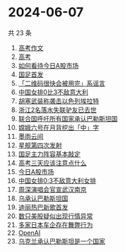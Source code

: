 # 2024-06-07

共 23 条

<!-- BEGIN ZHIHUSEARCH -->
<!-- 最后更新时间 Fri Jun 07 2024 22:11:58 GMT+0800 (China Standard Time) -->
1. [高考作文](https://www.zhihu.com/search?q=高考作文)
1. [高考](https://www.zhihu.com/search?q=高考)
1. [如何看待今日A股市场](https://www.zhihu.com/search?q=如何看待今日A股市场)
1. [国足首发](https://www.zhihu.com/search?q=国足首发)
1. [「二维码很快会被用完」系谣言](https://www.zhihu.com/search?q=「二维码很快会被用完」系谣言)
1. [中国女排0比3不敌意大利](https://www.zhihu.com/search?q=中国女排0比3不敌意大利)
1. [胡塞武装称袭击以色列埃拉特](https://www.zhihu.com/search?q=胡塞武装称袭击以色列埃拉特)
1. [浙江2名落水失联驴友已去世](https://www.zhihu.com/search?q=浙江2名落水失联驴友已去世)
1. [联合国呼吁所有国家承认巴勒斯坦国](https://www.zhihu.com/search?q=联合国呼吁所有国家承认巴勒斯坦国)
1. [嫦娥六号在月背挖出「中」字](https://www.zhihu.com/search?q=嫦娥六号在月背挖出「中」字)
1. [墨雨云间](https://www.zhihu.com/search?q=墨雨云间)
1. [星舰第四次发射](https://www.zhihu.com/search?q=星舰第四次发射)
1. [国足主力阵容基本敲定](https://www.zhihu.com/search?q=国足主力阵容基本敲定)
1. [高考三天应该注意点什么](https://www.zhihu.com/search?q=高考三天应该注意点什么)
1. [今日A股市场](https://www.zhihu.com/search?q=今日A股市场)
1. [中国女排0:3不敌意大利女排](https://www.zhihu.com/search?q=中国女排0:3不敌意大利女排)
1. [周深演唱会官宣武汉南京](https://www.zhihu.com/search?q=周深演唱会官宣武汉南京)
1. [乌承认巴勒斯坦国](https://www.zhihu.com/search?q=乌承认巴勒斯坦国)
1. [迪丽热巴新歌首发](https://www.zhihu.com/search?q=迪丽热巴新歌首发)
1. [数只美股疑似出现行情异常](https://www.zhihu.com/search?q=数只美股疑似出现行情异常)
1. [多家日本车企存在舞弊行为](https://www.zhihu.com/search?q=多家日本车企存在舞弊行为)
1. [OpenAI](https://www.zhihu.com/search?q=OpenAI)
1. [乌克兰承认巴勒斯坦是一个国家](https://www.zhihu.com/search?q=乌克兰承认巴勒斯坦是一个国家)
<!-- END ZHIHUSEARCH -->
